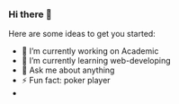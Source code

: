### Hi there 👋


Here are some ideas to get you started:

- 🔭 I’m currently working on Academic
- 🌱 I’m currently learning web-developing
- 💬 Ask me about anything
- ⚡ Fun fact: poker player
- 

